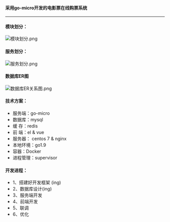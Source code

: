 #### 采用go-micro开发的电影票在线购票系统

-------------------

#### 模块划分：
![模块划分.png](http://upload-images.jianshu.io/upload_images/3365849-dfaec3d3a064fd8a.png?imageMogr2/auto-orient/strip%7CimageView2/2/w/1240)

#### 服务划分：
![服务划分.png](http://upload-images.jianshu.io/upload_images/3365849-005e52ef50e643ae.png?imageMogr2/auto-orient/strip%7CimageView2/2/w/1240)

#### 数据库ER图
![数据库ER关系图.png](http://upload-images.jianshu.io/upload_images/3365849-9c1abcd5fedd1043.png?imageMogr2/auto-orient/strip%7CimageView2/2/w/1240)

#### 技术方案：
- 服务端：go-micro
- 数据库：mysql
- 缓    存：redis
- 前   端：el & vue
- 服务器： centos 7 & nginx
- 本地环境：go1.9
- 容器：Docker
- 进程管理：supervisor

#### 开发进程：
- 1、搭建好开发框架 (ing)
- 2、数据库设计(ing)
- 3、服务端开发
- 4、前端开发
- 5、联调
- 6、优化
